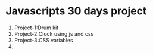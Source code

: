 # Javascripts 30 days project

1. Project-1:Drum kit
2. Project-2:Clock using js and css
3. Project-3:CSS variables
4. 
   